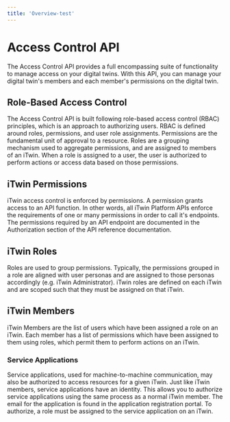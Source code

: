 ```yaml
---
title: 'Overview-test'
---
```


# Access Control API

The Access Control API provides a full encompassing suite of functionality to manage access on your digital twins. With this API, you can manage your digital twin's members and each member's permissions on the digital twin.

## Role-Based Access Control

The Access Control API is built following role-based access control (RBAC) principles, which is an approach to authorizing users. RBAC is defined around roles, permissions, and user role assignments. Permissions are the fundamental unit of approval to a resource. Roles are a grouping mechanism used to aggregate permissions, and are assigned to members of an iTwin. When a role is assigned to a user, the user is authorized to perform actions or access data based on those permissions.

## iTwin Permissions

iTwin access control is enforced by permissions. A permission grants access to an API function. In other words, all iTwin Platform APIs enforce the requirements of one or many permissions in order to call it's endpoints. The permissions required by an API endpoint are documented in the Authorization section of the API reference documentation.

## iTwin Roles

Roles are used to group permissions. Typically, the permissions grouped in a role are aligned with user personas and are assigned to those personas accordingly (e.g. iTwin Administrator). iTwin roles are defined on each iTwin and are scoped such that they must be assigned on that iTwin.

## iTwin Members

iTwin Members are the list of users which have been assigned a role on an iTwin. Each member has a list of permissions which have been assigned to them using roles, which permit them to perform actions on an iTwin.

### Service Applications

Service applications, used for machine-to-machine communication, may also be authorized to access resources for a given iTwin. Just like iTwin members, service applications have an identity. This allows you to authorize service applications using the same process as a normal iTwin member. The email for the application is found in the application registration portal. To authorize, a role must be assigned to the service application on an iTwin.
